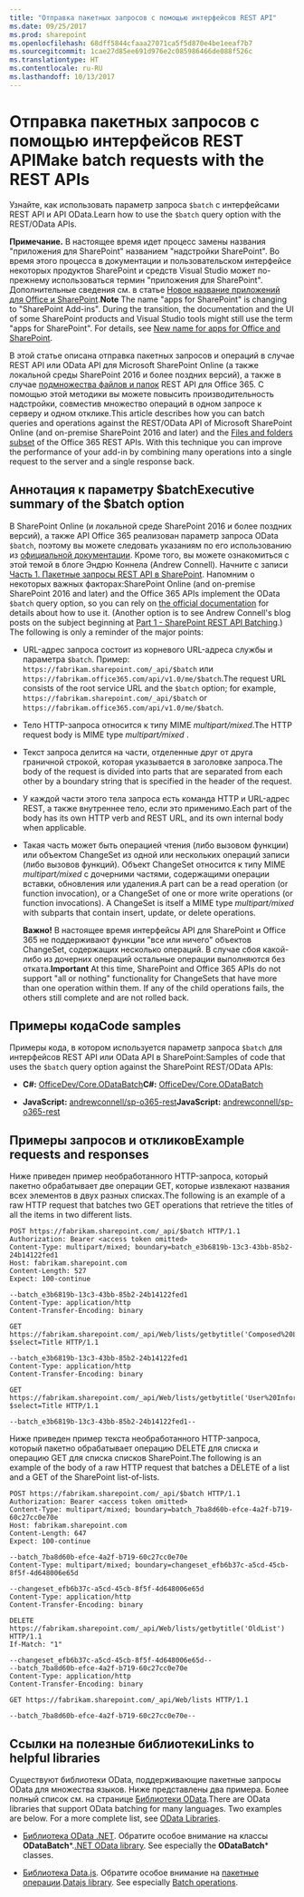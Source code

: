 ```yaml
---
title: "Отправка пакетных запросов с помощью интерфейсов REST API"
ms.date: 09/25/2017
ms.prod: sharepoint
ms.openlocfilehash: 68dff5844cfaaa27071ca5f5d870e4be1eeaf7b7
ms.sourcegitcommit: 1cae27d85ee691d976e2c085986466de088f526c
ms.translationtype: HT
ms.contentlocale: ru-RU
ms.lasthandoff: 10/13/2017
---
```

# <a name="make-batch-requests-with-the-rest-apis"></a><span data-ttu-id="8435e-102">Отправка пакетных запросов с помощью интерфейсов REST API</span><span class="sxs-lookup"><span data-stu-id="8435e-102">Make batch requests with the REST APIs</span></span>
<span data-ttu-id="8435e-103">Узнайте, как использовать параметр запроса `$batch` с интерфейсами REST API и API OData.</span><span class="sxs-lookup"><span data-stu-id="8435e-103">Learn how to use the  `$batch` query option with the REST/OData APIs.</span></span>
 

 <span data-ttu-id="8435e-p101">**Примечание.** В настоящее время идет процесс замены названия "приложения для SharePoint" названием "надстройки SharePoint". Во время этого процесса в документации и пользовательском интерфейсе некоторых продуктов SharePoint и средств Visual Studio может по-прежнему использоваться термин "приложения для SharePoint". Дополнительные сведения см. в статье [Новое название приложений для Office и SharePoint](new-name-for-apps-for-sharepoint.md#bk_newname).</span><span class="sxs-lookup"><span data-stu-id="8435e-p101">**Note**  The name "apps for SharePoint" is changing to "SharePoint Add-ins". During the transition, the documentation and the UI of some SharePoint products and Visual Studio tools might still use the term "apps for SharePoint". For details, see  [New name for apps for Office and SharePoint](new-name-for-apps-for-sharepoint.md#bk_newname).</span></span>
 

<span data-ttu-id="8435e-p102">В этой статье описана отправка пакетных запросов и операций в случае REST API или OData API для Microsoft SharePoint Online (а также локальной среды SharePoint 2016 и более поздних версий), а также в случае [подмножества файлов и папок](http://msdn.microsoft.com/ru-RU/office/office365/api/files-rest-operations) REST API для Office 365. С помощью этой методики вы можете повысить производительность надстройки, совместив множество операций в одном запросе к серверу и одном отклике.</span><span class="sxs-lookup"><span data-stu-id="8435e-p102">This article describes how you can batch queries and operations against the REST/OData API of Microsoft SharePoint Online (and on-premise SharePoint 2016 and later) and the  [Files and folders subset](http://msdn.microsoft.com/ru-RU/office/office365/api/files-rest-operations) of the Office 365 REST APIs. With this technique you can improve the performance of your add-in by combining many operations into a single request to the server and a single response back.</span></span>
 

## <a name="executive-summary-of-the-batch-option"></a><span data-ttu-id="8435e-109">Аннотация к параметру $batch</span><span class="sxs-lookup"><span data-stu-id="8435e-109">Executive summary of the $batch option</span></span>

<span data-ttu-id="8435e-p103">В SharePoint Online (и локальной среде SharePoint 2016 и более поздних версий), а также API Office 365 реализован параметр запроса OData `$batch`, поэтому вы можете следовать указаниям по его использованию из [официальной документации](http://www.odata.org/documentation/odata-version-3-0/batch-processing). Кроме того, вы можете ознакомиться с этой темой в блоге Эндрю Коннела (Andrew Connell). Начните с записи [Часть 1. Пакетные запросы REST API в SharePoint](http://www.andrewconnell.com/blog/part-1-sharepoint-rest-api-batching-understanding-batching-requests). Напомним о некоторых важных факторах:</span><span class="sxs-lookup"><span data-stu-id="8435e-p103">SharePoint Online (and on-premise SharePoint 2016 and later) and the Office 365 APIs implement the OData  `$batch` query option, so you can rely on [the official documentation](http://www.odata.org/documentation/odata-version-3-0/batch-processing) for details about how to use it. (Another option is to see Andrew Connell's blog posts on the subject beginning at [Part 1 - SharePoint REST API Batching](http://www.andrewconnell.com/blog/part-1-sharepoint-rest-api-batching-understanding-batching-requests).) The following is only a reminder of the major points:</span></span>
 

 

- <span data-ttu-id="8435e-112">URL-адрес запроса состоит из корневого URL-адреса службы и параметра `$batch`. Пример: `https://fabrikam.sharepoint.com/_api/$batch` или `https://fabrikam.office365.com/api/v1.0/me/$batch`.</span><span class="sxs-lookup"><span data-stu-id="8435e-112">The request URL consists of the root service URL and the  `$batch` option; for example, `https://fabrikam.sharepoint.com/_api/$batch` or `https://fabrikam.office365.com/api/v1.0/me/$batch`.</span></span>
    
 
- <span data-ttu-id="8435e-113">Тело HTTP-запроса относится к типу MIME *multipart/mixed*.</span><span class="sxs-lookup"><span data-stu-id="8435e-113">The HTTP request body is MIME type  *multipart/mixed*  .</span></span>
    
 
- <span data-ttu-id="8435e-114">Текст запроса делится на части, отделенные друг от друга граничной строкой, которая указывается в заголовке запроса.</span><span class="sxs-lookup"><span data-stu-id="8435e-114">The body of the request is divided into parts that are separated from each other by a boundary string that is specified in the header of the request.</span></span>
    
 
- <span data-ttu-id="8435e-115">У каждой части этого тела запроса есть команда HTTP и URL-адрес REST, а также внутреннее тело, если это применимо.</span><span class="sxs-lookup"><span data-stu-id="8435e-115">Each part of the body has its own HTTP verb and REST URL, and its own internal body when applicable.</span></span>
    
 
- <span data-ttu-id="8435e-p104">Такая часть может быть операцией чтения (либо вызовом функции) или объектом ChangeSet из одной или нескольких операций записи (либо вызовов функций). Объект ChangeSet относится к типу MIME *multipart/mixed* с дочерними частями, содержащими операции вставки, обновления или удаления.</span><span class="sxs-lookup"><span data-stu-id="8435e-p104">A part can be a read operation (or function invocation), or a ChangeSet of one or more write operations (or function invocations). A ChangeSet is itself a MIME type  *multipart/mixed*  with subparts that contain insert, update, or delete operations.</span></span>
    
     <span data-ttu-id="8435e-p105">**Важно!** В настоящее время интерфейсы API для SharePoint и Office 365 не поддерживают функции "все или ничего" объектов ChangeSet, содержащих несколько операций. В случае сбоя какой-либо из дочерних операций остальные операции выполняются без отката.</span><span class="sxs-lookup"><span data-stu-id="8435e-p105">**Important**  At this time, SharePoint and Office 365 APIs do not support "all or nothing" functionality for ChangeSets that have more than one operation within them. If any of the child operations fails, the others still complete and are not rolled back.</span></span>

## <a name="code-samples"></a><span data-ttu-id="8435e-120">Примеры кода</span><span class="sxs-lookup"><span data-stu-id="8435e-120">Code samples</span></span>

<span data-ttu-id="8435e-121">Примеры кода, в котором используется параметр запроса `$batch` для интерфейсов REST API или OData API в SharePoint:</span><span class="sxs-lookup"><span data-stu-id="8435e-121">Samples of code that uses the  `$batch` query option against the SharePoint REST/OData APIs:</span></span>
 

 

-  <span data-ttu-id="8435e-122">**C#:** [OfficeDev/Core.ODataBatch](https://github.com/OfficeDev/PnP/tree/master/Samples/Core.ODataBatch)</span><span class="sxs-lookup"><span data-stu-id="8435e-122">**C#:** [OfficeDev/Core.ODataBatch](https://github.com/OfficeDev/PnP/tree/master/Samples/Core.ODataBatch)</span></span>
    
 
-  <span data-ttu-id="8435e-123">**JavaScript:** [andrewconnell/sp-o365-rest](https://github.com/andrewconnell/sp-o365-rest/blob/master/SpRestBatchSample/Scripts/App.js)</span><span class="sxs-lookup"><span data-stu-id="8435e-123">**JavaScript:** [andrewconnell/sp-o365-rest](https://github.com/andrewconnell/sp-o365-rest/blob/master/SpRestBatchSample/Scripts/App.js)</span></span>
    
 

## <a name="example-requests-and-responses"></a><span data-ttu-id="8435e-124">Примеры запросов и откликов</span><span class="sxs-lookup"><span data-stu-id="8435e-124">Example requests and responses</span></span>

<span data-ttu-id="8435e-125">Ниже приведен пример необработанного HTTP-запроса, который пакетно обрабатывает две операции GET, которые извлекают названия всех элементов в двух разных списках.</span><span class="sxs-lookup"><span data-stu-id="8435e-125">The following is an example of a raw HTTP request that batches two GET operations that retrieve the titles of all the items in two different lists.</span></span>
 

 

```
POST https://fabrikam.sharepoint.com/_api/$batch HTTP/1.1
Authorization: Bearer <access token omitted>
Content-Type: multipart/mixed; boundary=batch_e3b6819b-13c3-43bb-85b2-24b14122fed1
Host: fabrikam.sharepoint.com
Content-Length: 527
Expect: 100-continue

--batch_e3b6819b-13c3-43bb-85b2-24b14122fed1
Content-Type: application/http
Content-Transfer-Encoding: binary

GET https://fabrikam.sharepoint.com/_api/Web/lists/getbytitle('Composed%20Looks')/items?$select=Title HTTP/1.1

--batch_e3b6819b-13c3-43bb-85b2-24b14122fed1
Content-Type: application/http
Content-Transfer-Encoding: binary

GET https://fabrikam.sharepoint.com/_api/Web/lists/getbytitle('User%20Information%20List')/items?$select=Title HTTP/1.1

--batch_e3b6819b-13c3-43bb-85b2-24b14122fed1--

```

<span data-ttu-id="8435e-126">Ниже приведен пример текста необработанного HTTP-запроса, который пакетно обрабатывает операцию DELETE для списка и операцию GET для списка списков SharePoint.</span><span class="sxs-lookup"><span data-stu-id="8435e-126">The following is an example of the body of a raw HTTP request that batches a DELETE of a list and a GET of the SharePoint list-of-lists.</span></span>
 

 



```
POST https://fabrikam.sharepoint.com/_api/$batch HTTP/1.1
Authorization: Bearer <access token omitted>
Content-Type: multipart/mixed; boundary=batch_7ba8d60b-efce-4a2f-b719-60c27cc0e70e
Host: fabrikam.sharepoint.com
Content-Length: 647
Expect: 100-continue

--batch_7ba8d60b-efce-4a2f-b719-60c27cc0e70e
Content-Type: multipart/mixed; boundary=changeset_efb6b37c-a5cd-45cb-8f5f-4d648006e65d

--changeset_efb6b37c-a5cd-45cb-8f5f-4d648006e65d
Content-Type: application/http
Content-Transfer-Encoding: binary

DELETE https://fabrikam.sharepoint.com/_api/Web/lists/getbytitle('OldList') HTTP/1.1
If-Match: "1"

--changeset_efb6b37c-a5cd-45cb-8f5f-4d648006e65d--
--batch_7ba8d60b-efce-4a2f-b719-60c27cc0e70e
Content-Type: application/http
Content-Transfer-Encoding: binary

GET https://fabrikam.sharepoint.com/_api/Web/lists HTTP/1.1

--batch_7ba8d60b-efce-4a2f-b719-60c27cc0e70e--
```


## <a name="links-to-helpful-libraries"></a><span data-ttu-id="8435e-127">Ссылки на полезные библиотеки</span><span class="sxs-lookup"><span data-stu-id="8435e-127">Links to helpful libraries</span></span>

<span data-ttu-id="8435e-p106">Существуют библиотеки OData, поддерживающие пакетные запросы OData для множества языков. Ниже представлены два примера. Более полный список см. на странице [Библиотеки OData](http://www.odata.org/libraries/).</span><span class="sxs-lookup"><span data-stu-id="8435e-p106">There are OData libraries that support OData batching for many languages. Two examples are below. For a more complete list, see  [OData Libraries](http://www.odata.org/libraries/).</span></span>
 

 

-  <span data-ttu-id="8435e-p107">[Библиотека OData .NET](http://msdn.microsoft.com/ru-RU/office/microsoft.data.odata%28v=vs.90%29). Обратите особое внимание на классы **ODataBatch***.</span><span class="sxs-lookup"><span data-stu-id="8435e-p107">[.NET OData library](http://msdn.microsoft.com/ru-RU/office/microsoft.data.odata%28v=vs.90%29). See especially the  **ODataBatch*** classes.</span></span>
    
 
-  <span data-ttu-id="8435e-p108">[Библиотека Data.js](http://datajs.codeplex.com/documentation). Обратите особое внимание на [пакетные операции](http://datajs.codeplex.com/wikipage?title=datajs%20OData%20API&amp;referringTitle=Documentation#Batch).</span><span class="sxs-lookup"><span data-stu-id="8435e-p108">[Datajs library](http://datajs.codeplex.com/documentation). See especially  [Batch operations](http://datajs.codeplex.com/wikipage?title=datajs%20OData%20API&amp;referringTitle=Documentation#Batch).</span></span>
    
 

